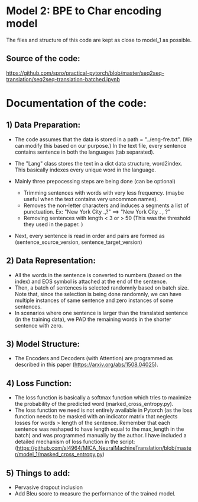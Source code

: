 # Model 2: BPE to Char encoding model

The files and structure of this code are kept as close to model\_1 as possible.

## Source of the code:

https://github.com/spro/practical-pytorch/blob/master/seq2seq-translation/seq2seq-translation-batched.ipynb

# Documentation of the code:

## 1) Data Preparation:

- The code assumes that the data is stored in a path = "../eng-fre.txt". (We can modify this based on our purpose.) In the text file, every sentence contains sentence in both the languages (tab separated). 
- The "Lang" class stores the text in a dict data structure, word2index. This basically indexes every unique word in the language.
- Mainly three prepocessing steps are being done (can be optional)
	- Trimming sentences with words with very less frequency. (maybe useful when the text contains very uncommon names).
	- Removes the non-letter characters and induces a segments a list of punctuation. Ex: "New York City .,?" ==> "New York City . , ?"
	- Removing sentences with length < 3 or > 50 (This was the threshold they used in the paper. )

- Next, every sentence is read in order and pairs are formed as (sentence_source_version, sentence_target_version)


## 2) Data Representation:

- All the words in the sentence is converted to numbers (based on the index) and EOS symbol is attached at the end of the sentence.
- Then, a batch of sentences is selected randomnly based on batch size. Note that, since the selection is being done randomnly, we can have multiple instances of same sentence and zero instances of some sentences.
- In scenarios where one sentence is larger than the translated sentence (in the training data), we PAD the remaining words in the shorter sentence with zero.

## 3) Model Structure:

- The Encoders and Decoders (with Attention) are programmed as described in this paper (https://arxiv.org/abs/1508.04025).

## 4) Loss Function:

- The loss function is basically a softmax function which tries to maximize the probability of the predicted word (marked_cross_entropy.py). 
- The loss function we need is not entirely available in Pytorch (as the loss function needs to be masked with an indicator matrix that neglects losses for words > length of the sentence. Remember that each sentence was reshaped to have length equal to the max_length in the batch) and was programmed manually by the author. I have included a detailed mechanism of loss function in the script: (https://github.com/sl4964/MICA_NeuralMachineTranslation/blob/master/model_1/masked_cross_entropy.py)


## 5) Things to add:

- Pervasive dropout inclusion
- Add Bleu score to measure the performance of the trained model.
